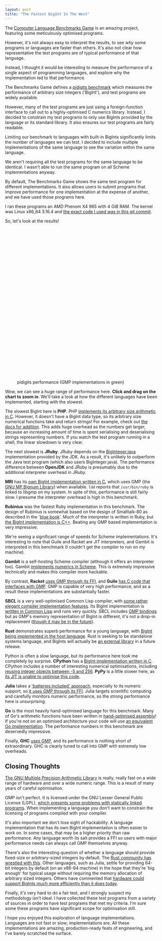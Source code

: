 ```yaml
--- 
layout: post
title: "The Fastest BigInt In The West"
---
```


The
[Computer Language Benchmarks Game](http://benchmarksgame.alioth.debian.org/)
is an amazing project, featuring some meticulously optimised
programs.

However, it's not always easy to interpret the results, to see *why*
some programs or languages are faster than others. It's also not clear how
representative the test programs are of typical performance of that
language.

Instead, I thought it would be interesting to measure the performance
of a single aspect of programming languages, and explore why the
implementation led to that performance.

The Benchmarks Game defines a
[pidigits benchmark](http://benchmarksgame.alioth.debian.org/u64q/performance.php?test=pidigits#about)
which measures the performance of arbitrary size integers ('BigInt'),
and test programs are widely available.

However, many of the test programs are just using a foreign-function
interface to call out to a highly-optimised C numerics
library. Instead, I decided to constrain my test programs to only use
BigInts provided by the language or its standard library. It also
ensures our test programs are fairly readable.

Limiting our benchmark to languages with built-in BigInts
significantly limits the number of languages we can test. I decided to
include multiple implementations of the same language to see the
variation within the same language.

We aren't requiring all the test programs for the same language to be
identical. I wasn't able to run the same program on all Scheme
implementations anyway.

By default, The Benchmarks Game shows the same
test program for different implementations. It also allows users to
submit programs that improve performance for one implementation at the
expense of another, and we have used those programs here.

I ran these programs an AMD Phenom X4 965 with 4 GiB RAM. The kernel
was Linux x86_64 3.16.4 and
[the exact code I used was in this git commit](https://github.com/Wilfred/the_end_times/commit/574ec7ee5a07ea34c0e158584bdaa8af774d368b).

So, let's look at the results!

<figure>
<div id="container" style="min-width: 310px; max-width: 800px; height:500px; margin: 0 auto"></div>
    <figcaption>pidigits performance (GMP implementations in green)</figcaption>
</figure>

Wow, we can see a huge range of performance here. **Click and drag on
the chart to zoom in**. We'll take a look at how the different
languages have been implemented, starting with the slowest.

The slowest BigInt here is **PHP**. PHP
[implements its arbitrary size arithmetic in C](https://github.com/php/php-src/blob/d0cb715373c3fbe9dc095378ec5ed8c71f799f67/ext/bcmath/bcmath.c).
However, it doesn't have a BigInt data type, so its arbitrary size
numerical functions take and return strings!  For example, check out
[the docs for addition](http://php.net/manual/en/function.bcadd.php). This
adds huge overhead as the numbers get larger, because an increasing
amount of time is spent serialising and deserialising strings
representing numbers. If you watch the test program running in a shell, the
linear slowdown is very clear.

The next slowest is **JRuby**. JRuby depends on the
[BigInteger.java](http://hg.openjdk.java.net/jdk7/jdk7/jdk/file/9b8c96f96a0f/src/share/classes/java/math/BigInteger.java)
implementation provided by the JDK. As a result, it's unlikely to
outperform the Java test program (which also users
BigInteger.java). The performance difference between **OpenJDK** and
JRuby is presumably due to the additional interpreter overhead in JRuby.

**MRI** has its
[own BigInt implementation written in C](https://github.com/ruby/ruby/blob/v2_1_3/bignum.c),
which uses GMP (the [GNU MP Bignum Library](https://gmplib.org/)) when available. `ldd` reports that `/usr/bin/ruby` is
linked to libgmp on my system. In spite of this, performance is still
fairly slow. I presume the interpreter overhead is high in this benchmark.

**Rubinius** was the fastest Ruby implementation in this benchmark. The
design of Rubinius is somewhat based on the design of Smalltalk-80 as
described in the
'[blue book](http://stephane.ducasse.free.fr/FreeBooks/BlueBook/Bluebook.pdf)'. Much
of the interpreter is written in Ruby, but
[the BigInt implementation is C++](https://github.com/rubinius/rubinius/blob/v2.2.10/vm/builtin/bignum.cpp). Beating
any GMP based implementation is very impressive.

We're seeing a significant range of speeds for Scheme
implementations. It's interesting to note that Guile and Racket are
JIT interpreters, and Gambit is interpreted in this benchmark (I
couldn't get the compiler to run on my machine).

**Gambit** is a self-hosting Scheme compiler (although it offers an
interpreter too). Gambit
[implements numerics in Scheme](https://github.com/feeley/gambit/blob/v4.7.0/lib/_num.scm). This
is extremely impressive technically and makes this compiler more
hackable.

By contrast, **Racket**
[uses GMP through its FFI](https://github.com/plt/libs/blob/2f116c1b64af3f980a403cb4b57051457b2a9c39/math-x86_64-linux-natipkg/math/info.rkt),
and **Guile**
[has C code that interfaces with GMP](http://git.savannah.gnu.org/gitweb/?p=guile.git;a=blob;f=libguile/numbers.c;hb=475772ea57c97d0fa0f9ed9303db137d9798ddd3).
GMP is capable of very high performance, and as a result these
implementations are substantially faster.

**SBCL** is a very well-optimised Common Lisp compiler, with
[some rather elegant compiler implementation features](http://www.pvk.ca/Blog/2014/08/16/how-to-define-new-intrinsics-in-sbcl/).
Its BigInt implementation is
[written in Common Lisp](https://github.com/sbcl/sbcl/blob/sbcl-1.2.2/src/code/bignum.lisp)
and runs very quickly. SBCL includes
[GMP bindings](https://github.com/sbcl/sbcl/blob/sbcl-1.2.2/contrib/sb-gmp/gmp.lisp)
but as GMP's memory representation of BigInt is different, it's not a
drop-in replacement ([though it may be in the future](http://www.sbcl.org/gsoc2013/ideas/#sec-1.2)).

**Rust** demonstrates superb performance for a young language, with
[BigInt being implemented in the host language](https://github.com/rust-lang/rust/blob/0.12.0/src/libnum/bigint.rs). Rust
is seeking to be standalone systems language, and BigInts will
actually be [an external library](https://github.com/rust-lang/num) in a future
release.

Python is often a slow language, but its performance here took me
completely by surprise. **CPython** has a
[BigInt implementation written in C](https://github.com/python/cpython/blob/65d4639677d60ec503bb2ccd2a196e5347065f27/Objects/longobject.c). CPython
includes a number of interesting numerical optimisations, including
[reusing integer objects between -5 and 256](http://www.laurentluce.com/posts/python-integer-objects-implementation/). **PyPy**
is a little slower here, as
[its JIT is unable to optimise this code](https://mail.python.org/pipermail/pypy-dev/2014-August/012713.html).

**Julia** takes a
['batteries included' approach](https://github.com/JuliaLang/julia/#required-build-tools-and-external-libraries),
especially to its numeric support, so
[it uses GMP through its FFI](https://github.com/JuliaLang/julia/blob/v0.3.1/base/gmp.jl). Julia
targets scientific computing and carefully monitors numeric
performance, so the strong performance here is unsurprising.

**Go** is the most heavily hand-optimised language for this
benchmark. Many of Go's arithmetic functions have been written in
[hand-optimised assembly](https://golang.org/src/pkg/math/big/arith_amd64.s)!
If you're not on an optimised architecture your code will use
[an equivalent Go implementation](https://golang.org/src/pkg/math/big/arith.go). The
performance numbers in this benchmark are deservedly impressive.

Finally, **GHC**
[uses GMP](https://github.com/ghc/packages-integer-gmp/blob/ghc-7.8.2-release/GHC/Integer/GMP/Prim.hs),
and its performance is nothing short of extraordinary. GHC is clearly
tuned to call into GMP with extremely low overheads.

## Closing Thoughts

[The GNU Multiple Precision Arithmetic Library](https://gmplib.org/)
is really, really fast on a wide range of hardware and over a wide
numeric range. This is a result of many years of careful
optimisation.

GMP isn't perfect. It is licensed under the ​GNU Lesser General Public
License (LGPL),
[which presents some problems with statically linked programs](https://ghc.haskell.org/trac/ghc/wiki/ReplacingGMPNotes#ReasonsforReplacingGMPastheBignumlibrary). When
implementing a language you don't want to constrain the licensing of
programs compiled with your compiler.

It's also important we don't lose sight of hackability. A language
implementation that has its own BigInt implementation is often easier
to work on. In some cases, that may be a higher priority than raw
performance. Any language worth its salt provides a FFI so users with
major performance needs can always call GMP themselves anyway.

There's also the interesting question of whether a language should
provide fixed-size or arbitrary-sized integers by default. The
[Rust community has wrestled with this](https://mail.mozilla.org/pipermail/rust-dev/2014-June/010363.html). Other
languages, such as Julia, settle for providing 64-bit integers by
default (on an x86-64 machine) in the hope that they're 'big enough'
for typical usage without requiring the memory allocation of arbitrary
sized
integers. Others have commented that [hardware could support BigInts much more efficiently than it does today](http://blog.regehr.org/archives/1154).

Finally, it's very hard to do a fair test, and I strongly suspect my
methodology isn't ideal. I have collected these test programs from a
variety of sources in order to have test programs that met my
criteria. I'm sure some these programs have significant scope for
optimisation still.

I hope you enjoyed this exploration of language
implementations. Languages are not fast or slow; implementations
are. All these implementations are amazing, production-ready feats of
engineering, and I've barely scratched the surface.

<script src="/bower_components/jquery/dist/jquery.min.js"></script>
<script src="/bower_components/highcharts/highcharts.js"></script>
<script src="/bower_components/highcharts/modules/exporting.js"></script>

<script>
$('#container').highcharts({
    chart: {
        type: 'bar',
        zoomType: 'y',
        style: {
            fontFamily: '"Merriweather", "PT Serif", Georgia, "Times New Roman", serif',
            fontSize: '15px'
        }
    },
    title: {
        text: null
    },
    xAxis: {
        categories: [
            "SBCL 1.2.2",
            "Go 1.3.3",
            "GHC 7.8.3",
            "OpenJDK 1.7.0_71",
            "Julia 0.3.1",
            "PHP 5.6.2",
            "CPython 3.4.2",
            "PyPy 2.4.0",
            "JRuby 1.7.16",
            "MRI 2.1.3p242",
            "Rubinius 2.2.10",
            "Rust 0.12.0-dev",
            "Gambit 4.7.3",
            "Guile 2.0.11",
            "Racket 6.1"
        ],
        
        title: {
            text: null
        },
        labels: {
            style: {
                fontSize: "15px"
            }
        }
    },
    yAxis: {
        min: 0,
        title: {
            text: 'Time in seconds',
            align: 'high'
        },
        labels: {
            overflow: 'justify',
            style: {
                fontSize: "15px"
            }
        }
    },
    tooltip: {
        enabled: false
    },
    legend: {
        enabled: false,
    },
    exporting: {
        enabled: false,
    },
    plotOptions: {
        bar: {
            dataLabels: {
                enabled: true,
                style: {
                    fontSize: '16px',
                    fontWeight: 'normal'
                }
            }
        }
    },
    credits: {
        enabled: false
    },
    series: [{
        name: 'pidigits',
        data: [
            12.049, 2.899,
            {y: 1.583, color: "#55CC55"},
            19.618,
            {y: 7.395, color: "#55CC55"},
            438.72, 4.568, 6.463, 29.197,
            {y: 27.721, color: "#55CC55"},
            19.010, 11.793, 14.631,
            {y: 9.431, color: "#55CC55"},
            {y: 17.369, color: "#55CC55"}
        ]
    }]
});
</script>

